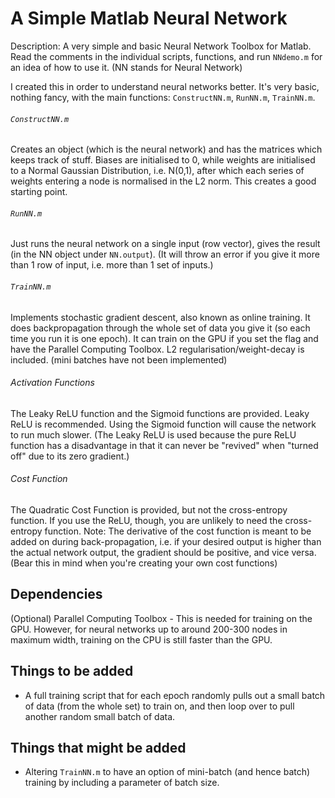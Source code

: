# A Simple Matlab Neural Network
Description: A very simple and basic Neural Network Toolbox for Matlab. Read the comments in the individual scripts, functions, and run `NNdemo.m` for an idea of how to use it. (NN stands for Neural Network)

I created this in order to understand neural networks better. It's very basic, nothing fancy, with the main functions: `ConstructNN.m`, `RunNN.m`, `TrainNN.m`.

###### `ConstructNN.m`
Creates an object (which is the neural network) and has the matrices which keeps track of stuff. Biases are initialised to 0, while weights are initialised to a Normal Gaussian Distribution, i.e. N(0,1), after which each series of weights entering a node is normalised in the L2 norm. This creates a good starting point.

###### `RunNN.m`
Just runs the neural network on a single input (row vector), gives the result (in the NN object under `NN.output`). (It will throw an error if you give it more than 1 row of input, i.e. more than 1 set of inputs.)

###### `TrainNN.m`
Implements stochastic gradient descent, also known as online training. It does backpropagation through the whole set of data you give it (so each time you run it is one epoch). It can train on the GPU if you set the flag and have the Parallel Computing Toolbox. L2 regularisation/weight-decay is included. (mini batches have not been implemented)

###### Activation Functions
The Leaky ReLU function and the Sigmoid functions are provided. Leaky ReLU is recommended. Using the Sigmoid function will cause the network to run much slower. (The Leaky ReLU is used because the pure ReLU function has a disadvantage in that it can never be "revived" when "turned off" due to its zero gradient.)

###### Cost Function
The Quadratic Cost Function is provided, but not the cross-entropy function. If you use the ReLU, though, you are unlikely to need the cross-entropy function.
Note: The derivative of the cost function is meant to be added on during back-propagation, i.e. if your desired output is higher than the actual network output, the gradient should be positive, and vice versa. (Bear this in mind when you're creating your own cost functions)

## Dependencies
(Optional) Parallel Computing Toolbox - This is needed for training on the GPU. However, for neural networks up to around 200-300 nodes in maximum width, training on the CPU is still faster than the GPU.

## Things to be added
- A full training script that for each epoch randomly pulls out a small batch of data (from the whole set) to train on, and then loop over to pull another random small batch of data.

## Things that might be added
- Altering `TrainNN.m` to have an option of mini-batch (and hence batch) training by including a parameter of batch size.